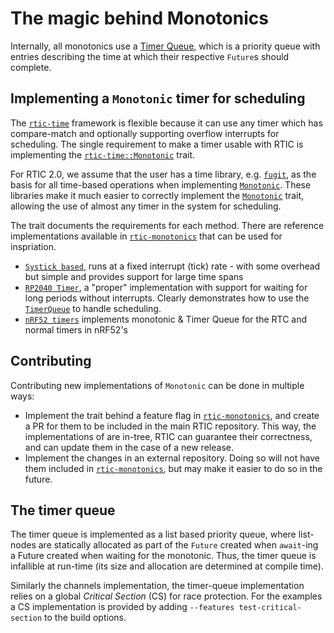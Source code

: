 # The magic behind Monotonics

Internally, all monotonics use a [Timer Queue](#the-timer-queue), which is a priority queue with entries describing the time at which their respective `Future`s should complete.

## Implementing a `Monotonic` timer for scheduling

The [`rtic-time`] framework is flexible because it can use any timer which has compare-match and optionally supporting overflow interrupts for scheduling. The single requirement to make a timer usable with RTIC is implementing the [`rtic-time::Monotonic`] trait.

For RTIC 2.0, we assume that the user has a time library, e.g. [`fugit`], as the basis for all time-based operations when implementing [`Monotonic`]. These libraries make it much easier to correctly implement the [`Monotonic`] trait, allowing the use of almost any timer in the system for scheduling.

The trait documents the requirements for each method. There are reference implementations available in [`rtic-monotonics`] that can be used for inspriation.

- [`Systick based`], runs at a fixed interrupt (tick) rate - with some overhead but simple and provides support for large time spans
- [`RP2040 Timer`], a "proper" implementation with support for waiting for long periods without interrupts. Clearly demonstrates how to use the [`TimerQueue`] to handle scheduling.
- [`nRF52 timers`] implements monotonic & Timer Queue for the RTC and normal timers in nRF52's

## Contributing

Contributing new implementations of `Monotonic` can be done in multiple ways:
* Implement the trait behind a feature flag in [`rtic-monotonics`], and create a PR for them to be included in the main RTIC repository. This way, the implementations of are in-tree, RTIC can guarantee their correctness, and can update them in the case of a new release.
* Implement the changes in an external repository. Doing so will not have them included in [`rtic-monotonics`], but may make it easier to do so in the future.

[`rtic-monotonics`]: https://github.com/rtic-rs/rtic/tree/master/rtic-monotonics/
[`fugit`]: https://docs.rs/fugit/
[`Systick based`]: https://github.com/rtic-monotonics
[`rtic-monotonics`]:  https://github.com/rtic-rs/rtic/blob/master/rtic-monotonics
[`RP2040 Timer`]: https://github.com/rtic-rs/rtic/blob/master/rtic-monotonics/src/rp2040.rs
[`nRF52 timers`]: https://github.com/rtic-rs/rtic/blob/master/rtic-monotonics/src/nrf.rs
[`rtic-time`]: https://docs.rs/rtic-time/latest/rtic_time
[`rtic-time::Monotonic`]: https://docs.rs/rtic-time/latest/rtic_time/trait.Monotonic.html
[`Monotonic`]: https://docs.rs/rtic-time/latest/rtic_time/trait.Monotonic.html
[`TimerQueue`]: https://docs.rs/rtic-time/latest/rtic_time/struct.TimerQueue.html

## The timer queue

The timer queue is implemented as a list based priority queue, where list-nodes are statically allocated as part of the  `Future` created when `await`-ing a Future created when waiting for the monotonic. Thus, the timer queue is infallible at run-time (its size and allocation are determined at compile time).

Similarly the channels implementation, the timer-queue implementation relies on a global *Critical Section* (CS) for race protection. For the examples a CS implementation is provided by adding `--features test-critical-section` to the build options.
